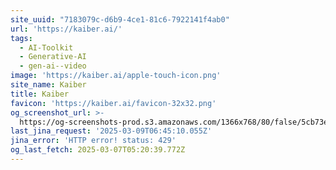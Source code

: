 ```yaml
---
site_uuid: "7183079c-d6b9-4ce1-81c6-7922141f4ab0"
url: 'https://kaiber.ai/'
tags:
  - AI-Toolkit
  - Generative-AI
  - gen-ai--video
image: 'https://kaiber.ai/apple-touch-icon.png'
site_name: Kaiber
title: Kaiber
favicon: 'https://kaiber.ai/favicon-32x32.png'
og_screenshot_url: >-
  https://og-screenshots-prod.s3.amazonaws.com/1366x768/80/false/5cb73ed272e54cfa8c3056fbe38b96e36b99dd074e2840c5a0c6ff254bda6e21.jpeg
last_jina_request: '2025-03-09T06:45:10.055Z'
jina_error: 'HTTP error! status: 429'
og_last_fetch: 2025-03-07T05:20:39.772Z
---
```


